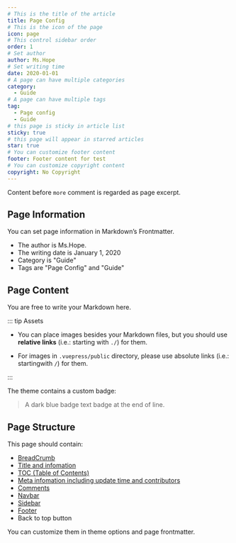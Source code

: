 ```yaml
---
# This is the title of the article
title: Page Config
# This is the icon of the page
icon: page
# This control sidebar order
order: 1
# Set author
author: Ms.Hope
# Set writing time
date: 2020-01-01
# A page can have multiple categories
category:
  - Guide
# A page can have multiple tags
tag:
  - Page config
  - Guide
# this page is sticky in article list
sticky: true
# this page will appear in starred articles
star: true
# You can customize footer content
footer: Footer content for test
# You can customize copyright content
copyright: No Copyright
---
```


Content before `more` comment is regarded as page excerpt.

<!-- more -->

## Page Information

You can set page information in Markdown’s Frontmatter.

- The author is Ms.Hope.
- The writing date is January 1, 2020
- Category is "Guide"
- Tags are "Page Config" and "Guide"

## Page Content

You are free to write your Markdown here.

::: tip Assets

- You can place images besides your Markdown files, but you should use **relative links** (i.e.: starting with `./`) for them.

- For images in `.vuepress/public` directory, please use absolute links (i.e.: startingwith `/`) for them.

:::

The theme contains a custom badge:

> A dark blue badge text badge at the end of line. <Badge text="Badge text" color="#242378" />

## Page Structure

This page should contain:

- [BreadCrumb](https://vuepress-theme-hope.github.io/v2/guide/layout/breadcrumb.html)
- [Title and infomation](https://vuepress-theme-hope.github.io/v2/guide/feature/page-info.html)
- [TOC (Table of Contents)](https://vuepress-theme-hope.github.io/v2/guide/layout/page.html#header-list)
- [Meta infomation including update time and contributors](https://vuepress-theme-hope.github.io/v2/guide/feature/meta.html)
- [Comments](https://vuepress-theme-hope.github.io/v2/guide/feature/comment.html)
- [Navbar](https://vuepress-theme-hope.github.io/v2/guide/layout/navbar.html)
- [Sidebar](https://vuepress-theme-hope.github.io/v2/guide/layout/sidebar.html)
- [Footer](https://vuepress-theme-hope.github.io/v2/guide/layout/footer.html)
- Back to top button

You can customize them in theme options and page frontmatter.

